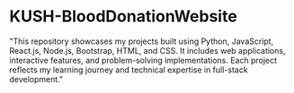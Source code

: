 # KUSH-BloodDonationWebsite
"This repository showcases my projects built using Python, JavaScript, React.js, Node.js, Bootstrap, HTML, and CSS. It includes web applications, interactive features, and problem-solving implementations. Each project reflects my learning journey and technical expertise in full-stack development."
